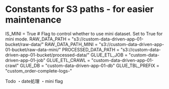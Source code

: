 # Constants for S3 paths - for easier maintenance
IS_MINI = True  # Flag to control whether to use mini dataset. Set to True for mini mode.
RAW_DATA_PATH = "s3://custom-data-driven-app-01-bucket/raw-data/"
RAW_DATA_PATH_MINI = "s3://custom-data-driven-app-01-bucket/raw-data-mini/"
PROCESSED_DATA_PATH = "s3://custom-data-driven-app-01-bucket/processed-data/"
GLUE_ETL_JOB = "custom-data-driven-app-01-job"
GLUE_ETL_CRAWL = "custom-data-driven-app-01-crawl"
GLUE_DB = "custom-data-driven-app-01-db"
GLUE_TBL_PREFIX = "custom_order-complete-logs-"


Todo
・date処理
・mini flag